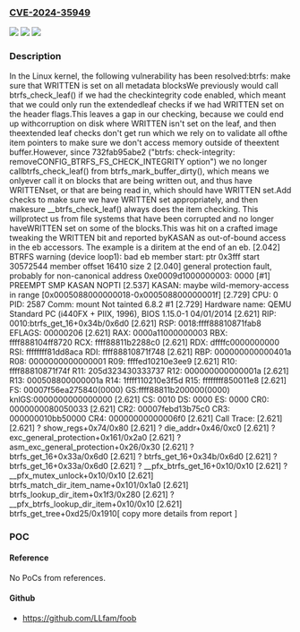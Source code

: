### [CVE-2024-35949](https://cve.mitre.org/cgi-bin/cvename.cgi?name=CVE-2024-35949)
![](https://img.shields.io/static/v1?label=Product&message=Linux&color=blue)
![](https://img.shields.io/static/v1?label=Version&message=1da177e4c3f41524e886b7f1b8a0c1fc7321cac2%3C%209dff3e36ea89e8003516841c27c45af562b6ef44%20&color=brighgreen)
![](https://img.shields.io/static/v1?label=Vulnerability&message=n%2Fa&color=brighgreen)

### Description

In the Linux kernel, the following vulnerability has been resolved:btrfs: make sure that WRITTEN is set on all metadata blocksWe previously would call btrfs_check_leaf() if we had the checkintegrity code enabled, which meant that we could only run the extendedleaf checks if we had WRITTEN set on the header flags.This leaves a gap in our checking, because we could end up withcorruption on disk where WRITTEN isn't set on the leaf, and then theextended leaf checks don't get run which we rely on to validate all ofthe item pointers to make sure we don't access memory outside of theextent buffer.However, since 732fab95abe2 ("btrfs: check-integrity: removeCONFIG_BTRFS_FS_CHECK_INTEGRITY option") we no longer callbtrfs_check_leaf() from btrfs_mark_buffer_dirty(), which means we onlyever call it on blocks that are being written out, and thus have WRITTENset, or that are being read in, which should have WRITTEN set.Add checks to make sure we have WRITTEN set appropriately, and then makesure __btrfs_check_leaf() always does the item checking.  This willprotect us from file systems that have been corrupted and no longer haveWRITTEN set on some of the blocks.This was hit on a crafted image tweaking the WRITTEN bit and reported byKASAN as out-of-bound access in the eb accessors. The example is a diritem at the end of an eb.  [2.042] BTRFS warning (device loop1): bad eb member start: ptr 0x3fff start 30572544 member offset 16410 size 2  [2.040] general protection fault, probably for non-canonical address 0xe0009d1000000003: 0000 [#1] PREEMPT SMP KASAN NOPTI  [2.537] KASAN: maybe wild-memory-access in range [0x0005088000000018-0x000508800000001f]  [2.729] CPU: 0 PID: 2587 Comm: mount Not tainted 6.8.2 #1  [2.729] Hardware name: QEMU Standard PC (i440FX + PIIX, 1996), BIOS 1.15.0-1 04/01/2014  [2.621] RIP: 0010:btrfs_get_16+0x34b/0x6d0  [2.621] RSP: 0018:ffff88810871fab8 EFLAGS: 00000206  [2.621] RAX: 0000a11000000003 RBX: ffff888104ff8720 RCX: ffff88811b2288c0  [2.621] RDX: dffffc0000000000 RSI: ffffffff81dd8aca RDI: ffff88810871f748  [2.621] RBP: 000000000000401a R08: 0000000000000001 R09: ffffed10210e3ee9  [2.621] R10: ffff88810871f74f R11: 205d323430333737 R12: 000000000000001a  [2.621] R13: 000508800000001a R14: 1ffff110210e3f5d R15: ffffffff850011e8  [2.621] FS:  00007f56ea275840(0000) GS:ffff88811b200000(0000) knlGS:0000000000000000  [2.621] CS:  0010 DS: 0000 ES: 0000 CR0: 0000000080050033  [2.621] CR2: 00007febd13b75c0 CR3: 000000010bb50000 CR4: 00000000000006f0  [2.621] Call Trace:  [2.621]  <TASK>  [2.621]  ? show_regs+0x74/0x80  [2.621]  ? die_addr+0x46/0xc0  [2.621]  ? exc_general_protection+0x161/0x2a0  [2.621]  ? asm_exc_general_protection+0x26/0x30  [2.621]  ? btrfs_get_16+0x33a/0x6d0  [2.621]  ? btrfs_get_16+0x34b/0x6d0  [2.621]  ? btrfs_get_16+0x33a/0x6d0  [2.621]  ? __pfx_btrfs_get_16+0x10/0x10  [2.621]  ? __pfx_mutex_unlock+0x10/0x10  [2.621]  btrfs_match_dir_item_name+0x101/0x1a0  [2.621]  btrfs_lookup_dir_item+0x1f3/0x280  [2.621]  ? __pfx_btrfs_lookup_dir_item+0x10/0x10  [2.621]  btrfs_get_tree+0xd25/0x1910[ copy more details from report ]

### POC

#### Reference
No PoCs from references.

#### Github
- https://github.com/LLfam/foob

